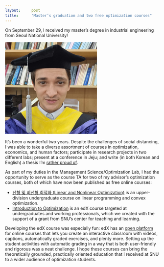 ```yaml
---
layout:     post
title:      "Master’s graduation and two free optimization courses"
---
```


On September 29, I received my master’s degree in industrial engineering from Seoul National University!

![A photograph of Max wearing his cap and gown at Seoul National University.](/assets/msgraduation.jpg)

It’s been a wonderful two years. Despite the challenges of social distancing, I was able to take a diverse assortment of courses in optimization, economics, and human factors; participate in research projects in two different labs; present at a conference in Jeju; and write (in both Korean and English) a thesis I’m [rather proud of](https://github.com/maxkapur/CollegeApplication).<!--more-->

As part of my duties in the Management Science/Optimization Lab, I had the opportunity to serve as the course TA for two of my advisor’s optimization courses, both of which have now been published as free online courses:

- [선형 및 비선형 최적화 (Linear and Nonlinear Optimization)](https://etl.snu.ac.kr/courses/630f4b716b3fac204b3e4a98) is an upper-division undergraduate course on linear programming and convex optimization.
- [Introduction to Optimization](https://www.edx.org/course/introduction-to-optimization) is an edX course targeted at undergraduates and working professionals, which we created with the support of a grant from SNU’s center for teaching and learning.

Developing the edX course was especially fun: edX has an [open platform](https://openedx.org/community/documentation/) for online courses that lets you create an interactive classroom with videos, captions, automatically graded exercises, and plenty more. Setting up the student activities with automatic grading in a way that is both user-friendly and rigorous was a neat challenge. I hope these courses can bring the theoretically grounded, practically oriented education that I received at SNU to a wider audience of optimization students.
